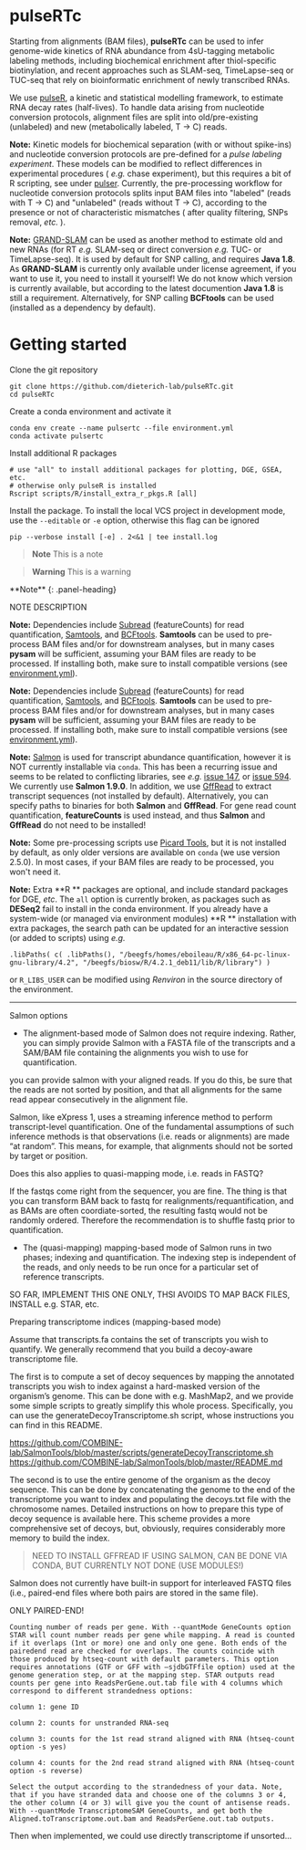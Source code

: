 
pulseRTc
========

Starting from alignments (BAM files), **pulseRTc** can be used to infer genome-wide kinetics of RNA abundance from 4sU-tagging metabolic labeling methods, including biochemical enrichment after thiol-specific biotinylation, and recent approaches such as SLAM-seq, TimeLapse-seq or TUC-seq that rely on bioinformatic enrichment of newly transcribed RNAs.

We use [pulseR](https://dieterich-lab.github.io/pulseR/index.html), a kinetic and statistical modelling framework, to estimate RNA decay rates (half-lives). 
To handle data arising from nucleotide conversion protocols, alignment files are split into old/pre-existing (unlabeled) and new (metabolically labeled, T -> C) reads. 

**Note:** Kinetic models for biochemical separation (with or without spike-ins) and nucleotide conversion protocols are pre-defined for a *pulse labeling experiment*. These models can be modified to reflect differences in experimental procedures ( *e.g.* chase experiment), but this requires a bit of R scripting, see under [pulser](pulser/models.R). Currently, the pre-processing workflow for nucleotide conversion protocols splits input BAM files into "labeled" (reads with T -> C) and "unlabeled" (reads without T -> C), according to the presence or not of characteristic mismatches ( after quality filtering, SNPs removal, *etc.* ).

**Note:** [GRAND-SLAM](https://github.com/erhard-lab/gedi/wiki/GRAND-SLAM) can be used as another method to estimate old and new RNAs (for RT *e.g.* SLAM-seq or direct conversion *e.g.* TUC- or TimeLapse-seq). It is used by default for SNP calling, and requires **Java 1.8**. As **GRAND-SLAM** is currently only available under license agreement, if you want to use it, you need to install it yourself! We do not know which version is currently available, but according to the latest documention **Java 1.8** is still a requirement. Alternatively, for SNP calling **BCFtools** can be used (installed as a dependency by default). 


Getting started
===============

Clone the git repository

```
git clone https://github.com/dieterich-lab/pulseRTc.git
cd pulseRTc
```

Create a conda environment and activate it

```
conda env create --name pulsertc --file environment.yml
conda activate pulsertc
```

Install additional R packages

```
# use "all" to install additional packages for plotting, DGE, GSEA, etc.
# otherwise only pulseR is installed 
Rscript scripts/R/install_extra_r_pkgs.R [all]
```

Install the package. To install the local VCS project in development mode, use the `--editable` or `-e` option, otherwise
this flag can be ignored

```
pip --verbose install [-e] . 2<&1 | tee install.log
```

> **Note**
> This is a note

> **Warning**
> This is a warning


<div class="panel panel-info">
**Note**
{: .panel-heading}
<div class="panel-body">

NOTE DESCRIPTION

**Note:** Dependencies include [Subread](http://subread.sourceforge.net/) (featureCounts) for read quantification, [Samtools](http://www.htslib.org/), and [BCFtools](http://samtools.github.io/bcftools/howtos/index.html). **Samtools** can be used to pre-process BAM files and/or for downstream analyses, but in many cases **pysam** will be sufficient, assuming your BAM files are ready to be processed. If installing both, make sure to install compatible versions (see [environment.yml](environment.yml)). 

</div>
</div>


**Note:** Dependencies include [Subread](http://subread.sourceforge.net/) (featureCounts) for read quantification, [Samtools](http://www.htslib.org/), and [BCFtools](http://samtools.github.io/bcftools/howtos/index.html). **Samtools** can be used to pre-process BAM files and/or for downstream analyses, but in many cases **pysam** will be sufficient, assuming your BAM files are ready to be processed. If installing both, make sure to install compatible versions (see [environment.yml](environment.yml)). 

**Note:** [Salmon](https://salmon.readthedocs.io/en/latest/) is used for transcript abundance quantification, however it is NOT currently installable via `conda`. This has been a recurring issue and seems to be related to conflicting libraries, see *e.g.* [issue 147](https://github.com/COMBINE-lab/salmon/issues/147), or [issue 594](https://github.com/COMBINE-lab/salmon/issues/594). We currently use **Salmon 1.9.0**. In addition, we use [GffRead](http://ccb.jhu.edu/software/stringtie/gff.shtml) to extract transcript sequences (not installed by default). Alternatively, you can specify paths to binaries for both **Salmon** and **GffRead**. For gene read count quantification, **featureCounts** is used instead, and thus **Salmon** and **GffRead** do not need to be installed! 

**Note:** Some pre-processing scripts use [Picard Tools](https://broadinstitute.github.io/picard/), but it is not installed by default, as only older versions are available on `conda` (we use version 2.5.0). In most cases, if your BAM files are ready to be processed, you won't need it. 

**Note:** Extra **R ** packages are optional, and include standard packages for DGE, *etc*. The `all` option is currently broken, as packages such as **DESeq2** fail to install in the conda environment. If you already have a system-wide (or managed via environment modules) **R ** installation with extra packages, the search path can be updated for an interactive session (or added to scripts) using *e.g.*

```
.libPaths( c( .libPaths(), "/beegfs/homes/eboileau/R/x86_64-pc-linux-gnu-library/4.2", "/beegfs/biosw/R/4.2.1_deb11/lib/R/library") )
```

or `R_LIBS_USER` can be modified using *Renviron* in the source directory of the environment.


****************


Salmon options


- The alignment-based mode of Salmon does not require indexing. Rather, you can simply provide Salmon with a FASTA file of the transcripts and a SAM/BAM file containing the alignments you wish to use for quantification.

you can provide salmon with your aligned reads. If you do this, be sure that the reads are not sorted by position, and that all alignments for the same read appear consecutively in the alignment file.

Salmon, like eXpress 1, uses a streaming inference method to perform transcript-level quantification. One of the fundamental assumptions of such inference methods is that observations (i.e. reads or alignments) are made “at random”. This means, for example, that alignments should not be sorted by target or position. 

Does this also applies to quasi-mapping mode, i.e. reads in FASTQ?

If the fastqs come right from the sequencer, you are fine. The thing is that you can transform BAM back to fastq for realignments/requantification, and as BAMs are often coordiate-sorted, the resulting fastq would not be randomly ordered. Therefore the recommendation is to shuffle fastq prior to quantification.

- The (quasi-mapping) mapping-based mode of Salmon runs in two phases; indexing and quantification.
The indexing step is independent of the reads, and only needs to be run once for a particular set of reference transcripts.


SO FAR, IMPLEMENT THIS ONE ONLY, THSI AVOIDS TO MAP BACK FILES, INSTALL e.g. STAR, etc.



Preparing transcriptome indices (mapping-based mode)


Assume that transcripts.fa contains the set of transcripts you wish to quantify. We generally recommend that you build a decoy-aware transcriptome file.

The first is to compute a set of decoy sequences by mapping the annotated transcripts you wish to index against a hard-masked version of the organism’s genome. This can be done with e.g. MashMap2, and we provide some simple scripts to greatly simplify this whole process. Specifically, you can use the generateDecoyTranscriptome.sh script, whose instructions you can find in this README.

https://github.com/COMBINE-lab/SalmonTools/blob/master/scripts/generateDecoyTranscriptome.sh
https://github.com/COMBINE-lab/SalmonTools/blob/master/README.md

The second is to use the entire genome of the organism as the decoy sequence. This can be done by concatenating the genome to the end of the transcriptome you want to index and populating the decoys.txt file with the chromosome names. Detailed instructions on how to prepare this type of decoy sequence is available here. This scheme provides a more comprehensive set of decoys, but, obviously, requires considerably more memory to build the index.

> NEED TO INSTALL GFFREAD IF USING SALMON, CAN BE DONE VIA CONDA, BUT CURRENTLY NOT DONE (USE MODULES!)






Salmon does not currently have built-in support for interleaved FASTQ files (i.e., paired-end files where both pairs are stored in the same file).

ONLY PAIRED-END!




    Counting number of reads per gene. With --quantMode GeneCounts option STAR will count number reads per gene while mapping. A read is counted if it overlaps (1nt or more) one and only one gene. Both ends of the pairedend read are checked for overlaps. The counts coincide with those produced by htseq-count with default parameters. This option requires annotations (GTF or GFF with –sjdbGTFfile option) used at the genome generation step, or at the mapping step. STAR outputs read counts per gene into ReadsPerGene.out.tab file with 4 columns which correspond to different strandedness options:

    column 1: gene ID

    column 2: counts for unstranded RNA-seq

    column 3: counts for the 1st read strand aligned with RNA (htseq-count option -s yes)

    column 4: counts for the 2nd read strand aligned with RNA (htseq-count option -s reverse)

    Select the output according to the strandedness of your data. Note, that if you have stranded data and choose one of the columns 3 or 4, the other column (4 or 3) will give you the count of antisense reads. With --quantMode TranscriptomeSAM GeneCounts, and get both the Aligned.toTranscriptome.out.bam and ReadsPerGene.out.tab outputs.

    
Then when implemented, we could use directly transcriptome if unsorted...

